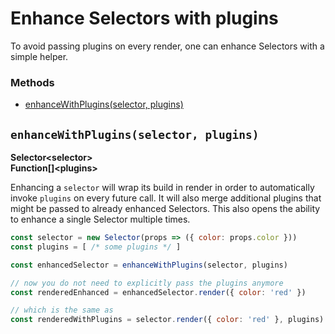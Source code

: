 # Enhance Selectors with plugins

To avoid passing plugins on every render, one can enhance Selectors with a simple helper.

### Methods
* [enhanceWithPlugins(selector, plugins)](#enhancewithpluginsselector-plugins)

## `enhanceWithPlugins(selector, plugins)`
**Selector\<selector>**<br>
**Function[]\<plugins>**

Enhancing a `selector` will wrap its build in render in order to automatically invoke `plugins` on every future call. It will also merge additional plugins that might be passed to already enhanced Selectors. This also opens the ability to enhance a single Selector multiple times.
```javascript
const selector = new Selector(props => ({ color: props.color }))
const plugins = [ /* some plugins */ ]

const enhancedSelector = enhanceWithPlugins(selector, plugins)

// now you do not need to explicitly pass the plugins anymore
const renderedEnhanced = enhancedSelector.render({ color: 'red' })

// which is the same as
const renderedWithPlugins = selector.render({ color: 'red' }, plugins)
```
